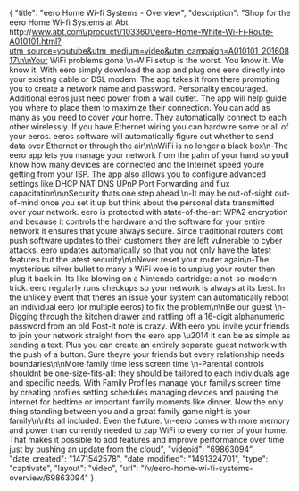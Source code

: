 {
    "title": "eero Home Wi-fi Systems - Overview",
    "description": "Shop for the eero Home Wi-fi Systems at Abt: http:\/\/www.abt.com\/product\/103360\/eero-Home-White-Wi-Fi-Route-A010101.html?utm_source=youtube&utm_medium=video&utm_campaign=A010101_20160817\n\nYour WiFi problems gone \n-WiFi setup is the worst. You know it. We know it. With eero simply download the app and plug one eero directly into your existing cable or DSL modem. The app takes it from there prompting you to create a network name and password. Personality encouraged. Additional eeros just need power from a wall outlet. The app will help guide you where to place them to maximize their connection. You can add as many as you need to cover your home. They automatically connect to each other wirelessly. If you have Ethernet wiring you can hardwire some or all of your eeros. eeros software will automatically figure out whether to send data over Ethernet or through the air\n\nWiFi is no longer a black box\n-The eero app lets you manage your network from the palm of your hand so youll know how many devices are connected and the Internet speed youre getting from your ISP. The app also allows you to configure advanced settings like DHCP NAT DNS UPnP Port Forwarding and flux capacitation\n\nSecurity thats one step ahead \n-It may be out-of-sight out-of-mind once you set it up but think about the personal data transmitted over your network. eero is protected with state-of-the-art WPA2 encryption and because it controls the hardware and the software for your entire network it ensures that youre always secure. Since traditional routers dont push software updates to their customers they are left vulnerable to cyber attacks. eero updates automatically so that you not only have the latest features but the latest security\n\nNever reset your router again\n-The mysterious silver bullet to many a WiFi woe is to unplug your router then plug it back in. Its like blowing on a Nintendo cartridge: a not-so-modern trick. eero regularly runs checkups so your network is always at its best. In the unlikely event that theres an issue your system can automatically reboot an individual eero (or multiple eeros) to fix the problem\n\nBe our guest \n-Digging through the kitchen drawer and rattling off a 16-digit alphanumeric password from an old Post-it note is crazy. With eero you invite your friends to join your network straight from the eero app \u2014 it can be as simple as sending a text. Plus you can create an entirely separate guest network with the push of a button. Sure theyre your friends but every relationship needs boundaries\n\nMore family time less screen time \n-Parental controls shouldnt be one-size-fits-all: they should be tailored to each individuals age and specific needs. With Family Profiles manage your familys screen time by creating profiles setting schedules managing devices and pausing the internet for bedtime or important family moments like dinner. Now the only thing standing between you and a great family game night is your family\n\nIts all included. Even the future. \n-eero comes with more memory and power than currently needed to zap WiFi to every corner of your home. That makes it possible to add features and improve performance over time just by pushing an update from the cloud",
    "videoid": "69863094",
    "date_created": "1471542578",
    "date_modified": "1491324701",
    "type": "captivate",
    "layout": "video",
    "url": "\/v\/eero-home-wi-fi-systems-overview\/69863094"
}